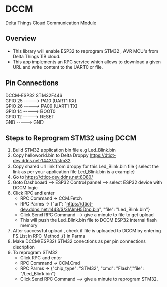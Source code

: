 # DCCM
Delta Things Cloud Communication Module
## Overview
- This library will enable ESP32 to reprogram STM32 , AVR MCU's from Delta Things TB cloud.
- This app implements an RPC service which allows to download a given URL and write content to the UART0 or file.


## Pin Connections

DCCM-ESP32     STM32F446 <br>
GPIO 25 -----> PA10 (UART1 RX) <br>
GPIO 26 -----> PA09 (UART1 TX) <br>
GPIO 14 -----> BOOT0 <br>
GPIO 12 -----> RESET <br>
    GND -----> GND   <br>


## Steps to Reprogram STM32 using DCCM
1) Build STM32 application bin file e.g Led_Blink.bin
2) Copy helloworld.bin to Delta Droppy https://dtiot-dev.ddns.net:1443/#/stm32
3) Copy shared url link from droppy for this Led_Blink.bin file 
   { select the link as per your application file Led_Blink.bin is a example}
4) Go to https://dtiot-dev.ddns.net:8080/
5) Goto Dashboard --> ESP32 Control pannel --> select ESP32 device with DCCM logic
6) Click RPC and enter 
   - RPC Command ->  CCM.Fetch
   - RPC Parms ->  {"url": "https://dtiot-dev.ddns.net:1443/$/3IAlmH5Dnp.bin", "file": "Led_Blink.bin"}
   - Click Send RPC Command --> give a minute to file to get upload
   - This will push the Led_Blink.bin file to DCCM ESP32 internal flash memory
7) After successful upload , check if file is uploaded to DCCM by entering FS.List in RPC Method ,{} in Parms
8) Make DCCM(ESP32) STM32 conections as per pin connections discription
9) To reprogram STM32 
   - Click RPC and enter 
   - RPC Command ->  CCM.Cmd
   - RPC Parms ->  {"chip_type": "STM32", "cmd": "Flash","file": "/Led_Blink.bin"}
   - Click Send RPC Command --> give a minute to reprogram STM32.